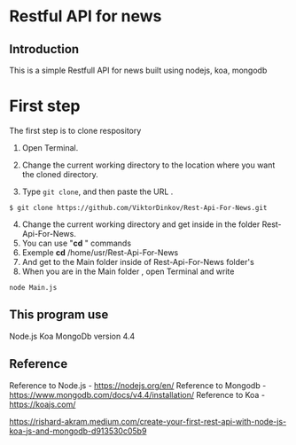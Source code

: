 # Restful API for news
## Introduction
This is a simple Restfull API for news built using nodejs, koa, mongodb



# First step 
The first step is to clone respository

 1.  Open  Terminal.
    
 2.  Change the current working directory to the location where you want the cloned directory.
    
 3.  Type  `git clone`, and then paste the URL  .
```shell
$ git clone https://github.com/ViktorDinkov/Rest-Api-For-News.git
```

 4. Change the current working directory and get inside in the folder Rest-Api-For-News.  
 5. You can use "**cd** " commands 
 6. Exemple **cd** /home/usr/Rest-Api-For-News
 7. And get to the Main folder inside of Rest-Api-For-News folder's
 8. When you are in the Main folder , open Terminal and write 
 ```shell
 node Main.js
```

 ## This program use 
Node.js
Koa 
MongoDb version 4.4



## Reference
Reference to Node.js -  https://nodejs.org/en/
Reference to Mongodb  - https://www.mongodb.com/docs/v4.4/installation/
Reference to Koa - https://koajs.com/



https://rishard-akram.medium.com/create-your-first-rest-api-with-node-js-koa-js-and-mongodb-d913530c05b9

## 
